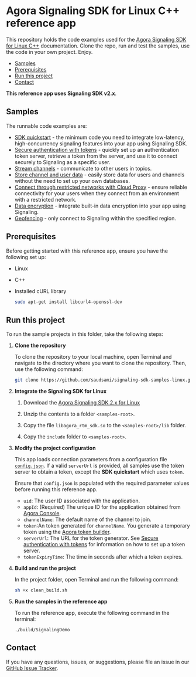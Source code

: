 # Agora Signaling SDK for Linux C++ reference app

This repository holds the code examples used for the [Agora Signaling SDK for Linux C++](https://docs-beta.agora.io/en/signaling/overview/product-overview?platform=linux-cpp) documentation. Clone the repo, run and test the samples, use the code in your own project. Enjoy.

- [Samples](#samples)
- [Prerequisites](#prerequisites)
- [Run this project](#run-this-project)
- [Contact](#contact)

**This reference app uses Signaling SDK v2.x**.

## Samples  

The runnable code examples are:

- [SDK quickstart](./README.md) - the minimum code you need to integrate low-latency, high-concurrency
  signaling features into your app using Signaling SDK.
- [Secure authentication with tokens](./README.md) - quickly set up an authentication token server, retrieve a token from the server, and use it to connect securely to Signaling as a specific user.
- [Stream channels](./README.md) - communicate to other users in topics.
- [Store channel and user data](./README.md) - easily store data for users and channels without the need to
  set up your own databases. 
- [Connect through restricted networks with Cloud Proxy](./README.md) - ensure reliable connectivity for your users when they connect from an
  environment with a restricted network.
- [Data encryption](./README.md) - integrate built-in data encryption into your app using Signaling.
- [Geofencing](./README.md) - only connect to Signaling within the specified region.

## Prerequisites

Before getting started with this reference app, ensure you have the following set up:

- Linux
- C++
- Installed cURL library

    ```bash
    sudo apt-get install libcurl4-openssl-dev
    ```

## Run this project

To run the sample projects in this folder, take the following steps:

1. **Clone the repository**

    To clone the repository to your local machine, open Terminal and navigate to the directory where you want to clone the repository. Then, use the following command:

    ```bash
    git clone https://github.com/saudsami/signaling-sdk-samples-linux.git
    ```

1. **Integrate the Signaling SDK for Linux** 

    1. Download the [Agora Signaling SDK 2.x for Linux](https://download.agora.io/rtm2/release/Agora_RTM_C%2B%2B_SDK_for_Linux_v218.zip?_gl=1)

    2. Unzip the contents to a folder `<samples-root>`.

    3. Copy the file `libagora_rtm_sdk.so` to the `<samples-root>/lib` folder.

    4. Copy the `include` folder to `<samples-root>`.
   
1. **Modify the project configuration**

   This app loads connection parameters from a configuration file [`config.json`](./config.json).  If a valid `serverUrl` is provided, all samples use the token server to obtain a token, except the **SDK quickstart**  which uses `token`.

   Ensure that `config.json` is populated with the required parameter values before running this reference app.

    - `uid`: The user ID associated with the application.
    - `appId`: (Required) The unique ID for the application obtained from [Agora Console](https://console.agora.io). 
    - `channelName`: The default name of the channel to join.
    - `token`:An token generated for `channelName`. You generate a temporary token using the [Agora token builder](https://agora-token-generator-demo.vercel.app/).
    - `serverUrl`: The URL for the token generator. See [Secure authentication with tokens](https://docs-beta.agora.io/en/signaling/get-started/authentication-workflow) for information on how to set up a token server.
    - `tokenExpiryTime`: The time in seconds after which a token expires.

1. **Build and run the project**

   In the project folder, open Terminal and run the following command:

    ``` bash
    sh +x clean_build.sh
    ```

1. **Run the samples in the reference app**

   To run the reference app, execute the following command in the terminal:

   ```shell
   ./build/SignalingDemo
   ```

## Contact

If you have any questions, issues, or suggestions, please file an issue in our [GitHub Issue Tracker](https://github.com/AgoraIO/signaling-sdk-samples-linux/issues).

